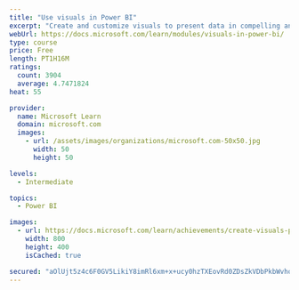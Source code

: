 ```yaml
---
title: "Use visuals in Power BI"
excerpt: "Create and customize visuals to present data in compelling and insightful ways."
webUrl: https://docs.microsoft.com/learn/modules/visuals-in-power-bi/
type: course
price: Free
length: PT1H16M
ratings:
  count: 3904
  average: 4.7471824
heat: 55

provider:
  name: Microsoft Learn
  domain: microsoft.com
  images:
    - url: /assets/images/organizations/microsoft.com-50x50.jpg
      width: 50
      height: 50

levels:
  - Intermediate

topics:
  - Power BI

images:
  - url: https://docs.microsoft.com/learn/achievements/create-visuals-power-bi-desktop-social.png
    width: 800
    height: 400
    isCached: true

secured: "aOlUjt5z4c6F0GV5LikiY8imRl6xm+x+ucy0hzTXEovRd0ZDsZkVDbPkbWvhodaBI2MsbUDxNuCI42FujsPEmH0fDEPNZdYfRJZeR3bQYx/3sPuF9z/5zkJlEaAJgudhNapsMhxf8d3o3u6zBHcTYxvz5dn+pR4accfle1Dp1L7zNFLd3tGY/6T27rPePTF/407dlEfSMvU0A5QWBmrzSVUpJfKIyVRSWxdAjX5b977LCnCU4k+N9DGtda/7n3tPdiz/bkj60BXfL/yzt1PJzOFO893lanmfj5nCyVL3bnAA1s7Iu6qAC0zJELHLKAqBOz+PpHv0M48An6wtLNn2iI0ilXwITD/bGFcz21Yfo2puKLLNiHMItI+tSW8YM3tlLV5eS6v8BmbWtN1/Gej4Grgj6xQEDv0u2zE8e9oX620=;S+Gpkhqv1iYhuQkSuB3eoQ=="
---
```


